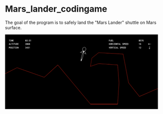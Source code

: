 # Mars_lander_codingame
The goal of the program is to safely land the "Mars Lander" shuttle on Mars surface.

<div align="center">
    <img src="mars_lander.png" alt="banner">
</div>
